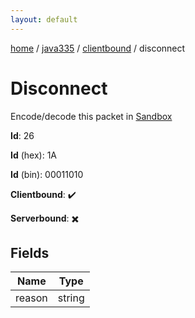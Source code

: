 ```yaml
---
layout: default
---
```


[home](/)  /  [java335](/protocol/java335)  /  [clientbound](/protocol/java335/clientbound)  /  disconnect

# Disconnect

Encode/decode this packet in [Sandbox](../../../sandbox/java335#Clientbound.Disconnect)

**Id**: 26

**Id** (hex): 1A

**Id** (bin): 00011010

**Clientbound**: ✔️

**Serverbound**: ✖️

## Fields

Name | Type
---|---
reason | string

